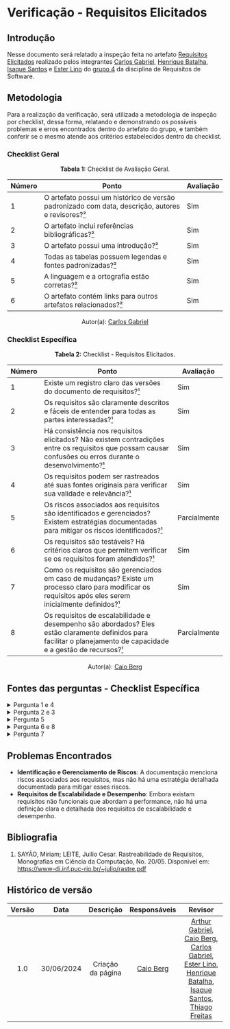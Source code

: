 # Verificação - Requisitos Elicitados

## Introdução

Nesse documento será relatado a inspeção feita no artefato [Requisitos Elicitados](https://requisitos-de-software.github.io/2024.1-Gov.br/#/elicitacao/requisitos_elicitados) realizado pelos integrantes [Carlos Gabriel](https://github.com/TheCarlosRamos), [Henrique Batalha](https://github.com/HeBatalha), [Isaque Santos](https://github.com/IsaqueSH) e [Ester Lino](https://github.com/esteerlino) do [grupo 4](https://requisitos-de-software.github.io/2024.1-Gov.br/#/) da disciplina de Requisitos de Software.

## Metodologia


Para a realização da verificação, será utilizada a metodologia de inspeção por checklist, dessa forma, relatando e demonstrando os possíveis problemas e erros encontrados dentro do artefato do grupo, e também conferir se o mesmo atende aos critérios estabelecidos dentro da checklist.

### Checklist Geral

<font><p style="text-align: center">**Tabela 1:** Checklist de Avaliação Geral.</p></font>

| Número  | Ponto                                                                                                           | Avaliação         |
|-----|----------------------------------------------------------------------------------------------------------------------|------------------|
| 1   | O artefato possui um histórico de versão padronizado com data, descrição, autores e revisores?[²](#ref2)                       |         Sim         |
| 2   | O artefato inclui referências bibliográficas?[²](#ref2)                                                                        |         Sim         |
| 3   | O artefato possui uma introdução?[²](#ref2)                                                                                    |         Sim         |
| 4   | Todas as tabelas possuem legendas e fontes padronizadas?[²](#ref2)                                                             |         Sim         |
| 5  | A linguagem e a ortografia estão corretas?[²](#ref2)                                                                            |         Sim         |
| 6  | O artefato contém links para outros artefatos relacionados?[²](#ref2)                                                           |         Sim         |

<div align="center">Autor(a): <a href="https://github.com/TheCarlosRamos">Carlos Gabriel</a></div>

### Checklist Específica

<font><p style="text-align: center">**Tabela 2:** Checklist - Requisitos Elicitados.</p></font>

| Número | Ponto                                                                                                                      | Avaliação    |
|--------|----------------------------------------------------------------------------------------------------------------------------|--------------|
| 1      | Existe um registro claro das versões do documento de requisitos?[¹](#ref1)                                  | Sim  |
| 2      | Os requisitos são claramente descritos e fáceis de entender para todas as partes interessadas?[¹](#ref1)                              |     Sim      |
| 3      | Há consistência nos requisitos elicitados? Não existem contradições entre os requisitos que possam causar confusões ou erros durante o desenvolvimento?[¹](#ref1)  |   Sim   |
| 4      | Os requisitos podem ser rastreados até suas fontes originais para verificar sua validade e relevância?[¹](#ref1)                      |     Sim      |
| 5      | Os riscos associados aos requisitos são identificados e gerenciados? Existem estratégias documentadas para mitigar os riscos identificados?[¹](#ref1)         |  Parcialmente  |
| 6      | Os requisitos são testáveis? Há critérios claros que permitem verificar se os requisitos foram atendidos?[¹](#ref1)                   |   Sim        |
| 7      | Como os requisitos são gerenciados em caso de mudanças? Existe um processo claro para modificar os requisitos após eles serem inicialmente definidos?[¹](#ref1)  |    Sim    |
| 8      | Os requisitos de escalabilidade e desempenho são abordados? Eles estão claramente definidos para facilitar o planejamento de capacidade e a gestão de recursos?[¹](#ref1) | Parcialmente |

<div align="center">Autor(a): <a href="https://github.com/Caio-bergbjj">Caio Berg</a></div>

## Fontes das perguntas - Checklist Específica

</details>
<details><summary>Pergunta 1 e 4</summary>
<img src="assets/verificacao/requisitosEl1.png" alt="ref" width="700"/>
</details>

</details>
<details><summary>Pergunta 2 e 3</summary>
<img src="assets/verificacao/requisitosEl2.png" alt="ref" width="700"/>
</details>

</details>
<details><summary>Pergunta 5</summary>
<img src="assets/verificacao/requisitosEl3.png" alt="ref" width="700"/>
</details>

</details>
<details><summary>Pergunta 6 e 8</summary>
<img src="assets/verificacao/requisitosEl4.png" alt="ref" width="700"/>
</details>
</details>
<details><summary>Pergunta 7</summary>
<img src="assets/verificacao/requisitosEl5.png" alt="ref" width="700"/>
</details>


## Problemas Encontrados

- **Identificação e Gerenciamento de Riscos**: A documentação menciona riscos associados aos requisitos, mas não há uma estratégia detalhada documentada para mitigar esses riscos.
- **Requisitos de Escalabilidade e Desempenho**: Embora existam requisitos não funcionais que abordam a performance, não há uma definição clara e detalhada dos requisitos de escalabilidade e desempenho.

## Bibliografia

1. SAYÃO, Miriam; LEITE, Juilio Cesar. Rastreabilidade de Requisitos, Monografias em Ciência da Computação, No. 20/05. Disponivel em: https://www-di.inf.puc-rio.br/~julio/rastre.pdf

## Histórico de versão

| Versão | Data | Descrição | Responsáveis | Revisor |
| :----: | :--: | :-----------------------------------------------------: | :----------------------------------------------------------------------------------------------: | :----------------------------------------------: |
|  1.0   | 30/06/2024 | Criação da página  | [Caio Berg](https://github.com/Caio-bergbjj) |  [Arthur Gabriel](https://github.com/ArthurGabrieel), [Caio Berg](https://github.com/Caio-bergbjj), [Carlos Gabriel](https://github.com/TheCarlosRamos), [Ester Lino](https://github.com/esteerlino), [Henrique Batalha](https://github.com/HeBatalha), [Isaque Santos](https://github.com/IsaqueSH), [Thiago Freitas](https://github.com/thiagorfreitas) |